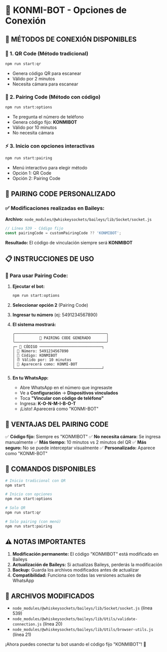 # 🤖 KONMI-BOT - Opciones de Conexión

## 📱 **MÉTODOS DE CONEXIÓN DISPONIBLES**

### **🔗 1. QR Code (Método tradicional)**
```bash
npm run start:qr
```
- Genera código QR para escanear
- Válido por 2 minutos
- Necesita cámara para escanear

### **📱 2. Pairing Code (Método con código)**
```bash
npm run start:options
```
- Te pregunta el número de teléfono
- Genera código fijo: **KONMIBOT**
- Válido por 10 minutos
- No necesita cámara

### **⚡ 3. Inicio con opciones interactivas**
```bash
npm run start:pairing
```
- Menú interactivo para elegir método
- Opción 1: QR Code
- Opción 2: Pairing Code

## 🎯 **PAIRING CODE PERSONALIZADO**

### **✅ Modificaciones realizadas en Baileys:**

**Archivo:** `node_modules/@whiskeysockets/baileys/lib/Socket/socket.js`
```javascript
// Línea 539 - Código fijo
const pairingCode = customPairingCode ?? 'KONMIBOT';
```

**Resultado:** El código de vinculación siempre será **KONMIBOT**

## 📋 **INSTRUCCIONES DE USO**

### **🔢 Para usar Pairing Code:**

1. **Ejecutar el bot:**
   ```bash
   npm run start:options
   ```

2. **Seleccionar opción 2** (Pairing Code)

3. **Ingresar tu número** (ej: 5491234567890)

4. **El sistema mostrará:**
   ```
   ╭─────────────────────────────────────────╮
   │           📱 PAIRING CODE GENERADO       │
   ╰─────────────────────────────────────────╯
   ┌─ 🔢 CÓDIGO ────────────────────────────┐
   │ 📱 Número: 5491234567890
   │ 🔑 Código: KONMIBOT
   │ ⏰ Válido por: 10 minutos
   │ 📱 Aparecerá como: KONMI-BOT
   └───────────────────────────────────────┘
   ```

5. **En tu WhatsApp:**
   - Abre WhatsApp en el número que ingresaste
   - Ve a **Configuración** → **Dispositivos vinculados**
   - Toca **"Vincular con código de teléfono"**
   - Ingresa: **K-O-N-M-I-B-O-T**
   - ¡Listo! Aparecerá como "KONMI-BOT"

## 🚀 **VENTAJAS DEL PAIRING CODE**

✅ **Código fijo:** Siempre es "KONMIBOT"
✅ **No necesita cámara:** Se ingresa manualmente
✅ **Más tiempo:** 10 minutos vs 2 minutos del QR
✅ **Más seguro:** No se puede interceptar visualmente
✅ **Personalizado:** Aparece como "KONMI-BOT"

## 🔧 **COMANDOS DISPONIBLES**

```bash
# Inicio tradicional con QR
npm start

# Inicio con opciones
npm run start:options

# Solo QR
npm run start:qr

# Solo pairing (con menú)
npm run start:pairing
```

## ⚠️ **NOTAS IMPORTANTES**

1. **Modificación permanente:** El código "KONMIBOT" está modificado en Baileys
2. **Actualización de Baileys:** Si actualizas Baileys, perderás la modificación
3. **Backup:** Guarda los archivos modificados antes de actualizar
4. **Compatibilidad:** Funciona con todas las versiones actuales de WhatsApp

## 🎯 **ARCHIVOS MODIFICADOS**

- `node_modules/@whiskeysockets/baileys/lib/Socket/socket.js` (línea 539)
- `node_modules/@whiskeysockets/baileys/lib/Utils/validate-connection.js` (línea 20)
- `node_modules/@whiskeysockets/baileys/lib/Utils/browser-utils.js` (línea 21)

¡Ahora puedes conectar tu bot usando el código fijo "KONMIBOT"! 🎉
